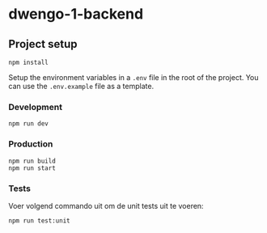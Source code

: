 # dwengo-1-backend

## Project setup

```shell
npm install
```

Setup the environment variables in a `.env` file in the root of the project. You can use the `.env.example` file as a template.

### Development

```shell
npm run dev
```

### Production

```shell
npm run build
npm run start
```

### Tests
Voer volgend commando uit om de unit tests uit te voeren:
```
npm run test:unit
```
